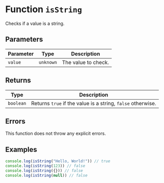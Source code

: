 # Function `isString`

Checks if a value is a string.

## Parameters

| Parameter | Type      | Description         |
| --------- | --------- | ------------------- |
| `value`   | `unknown` | The value to check. |

## Returns

| Type      | Description                                                 |
| --------- | ----------------------------------------------------------- |
| `boolean` | Returns `true` if the value is a string, `false` otherwise. |

## Errors

This function does not throw any explicit errors.

## Examples

```typescript
console.log(isString("Hello, World!")) // true
console.log(isString(123)) // false
console.log(isString({})) // false
console.log(isString(null)) // false
```
